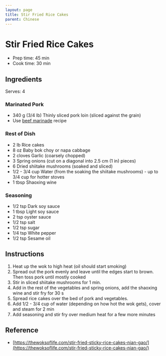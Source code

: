 ```yaml
---
layout: page
title: Stir Fried Rice Cakes
parent: Chinese
---
```


# Stir Fried Rice Cakes

- Prep time: 45 min
- Cook time: 30 min

## Ingredients

Serves: 4

### Marinated Pork

- 340 g (3/4 lb) Thinly sliced pork loin (sliced against the grain)
- Use [beef marinade](./beef_marinade.md) recipe

### Rest of Dish

- 2 lb Rice cakes
- 8 oz Baby bok choy or napa cabbage
- 2 cloves Garlic (coarsely chopped)
- 3 Spring onions (cut on a diagonal into 2.5 cm (1 in) pieces)
- 6 Dried shiitake mushrooms (soaked and sliced)
- 1/2 - 3/4 cup Water (from the soaking the shiitake mushrooms) - up to 3/4 cup for hotter stoves
- 1 tbsp Shaoxing wine

### Seasoning

- 1/2 tsp Dark soy sauce
- 1 tbsp Light soy sauce
- 2 tsp oyster sauce
- 1/2 tsp salt
- 1/2 tsp sugar
- 1/4 tsp White pepper
- 1/2 tsp Sesame oil

## Instructions

1. Heat up the wok to high heat (oil should start smoking)
2. Spread out the pork evenly and leave until the edges start to brown. Then toss pork until mostly cooked
3. Stir in sliced shiitake mushrooms for 1 min.
4. Add in the rest of the vegetables and spring onions, add the shaoxing wine and stir fry for 30 s
5. Spread rice cakes over the bed of pork and vegetables.
6. Add 1/2 - 3/4 cup of water (depending on how hot the wok gets), cover and steam for 2 min
7. Add seasoning and stir fry over medium heat for a few more minutes

## Reference

- [https://thewoksoflife.com/stir-fried-sticky-rice-cakes-nian-gao/](https://thewoksoflife.com/stir-fried-sticky-rice-cakes-nian-gao/)
